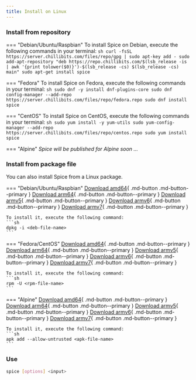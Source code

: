 ```yaml
---
title: Install on Linux
---
```


### Install from repository
=== "Debian/Ubuntu/Raspbian"
    To install Spice on Debian, execute the following commands in your terminal:
    ```sh
    curl -fsSL https://server.chillibits.com/files/repo/gpg | sudo apt-key add -
	sudo add-apt-repository "deb https://repo.chillibits.com/$(lsb_release -is | awk '{print tolower($0)}')-$(lsb_release -cs) $(lsb_release -cs) main"
	sudo apt-get install spice
    ```

=== "Fedora"
    To install Spice on Fedora, execute the following commands in your terminal:
    ```sh
    sudo dnf -y install dnf-plugins-core
	sudo dnf config-manager --add-repo https://server.chillibits.com/files/repo/fedora.repo
	sudo dnf install spice
    ```

=== "CentOS"
    To install Spice on CentOS, execute the following commands in your terminal:
    ```sh
    sudo yum install -y yum-utils
	sudo yum-config-manager --add-repo https://server.chillibits.com/files/repo/centos.repo
	sudo yum install spice
    ```

=== "Alpine"
    *Spice will be published for Alpine soon ...*

### Install from package file
You can also install Spice from a Linux package.

=== "Debian/Ubuntu/Raspbian"
    [Download amd64](https://github.com/chillibits/spice/releases/latest/download/spice_amd64.deb){ .md-button .md-button--primary }
    [Download arm64](https://github.com/chillibits/spice/releases/latest/download/spice_arm64.deb){ .md-button .md-button--primary }
    [Download armv5](https://github.com/chillibits/spice/releases/latest/download/spice_armv5.deb){ .md-button .md-button--primary }
    [Download armv6](https://github.com/chillibits/spice/releases/latest/download/spice_armv6.deb){ .md-button .md-button--primary }
    [Download armv7](https://github.com/chillibits/spice/releases/latest/download/spice_armv7.deb){ .md-button .md-button--primary }

    To install it, execute the following command:
    ```sh
    dpkg -i <deb-file-name>
    ```

=== "Fedora/CentOS"
    [Download amd64](https://github.com/chillibits/spice/releases/latest/download/spice_amd64.rpm){ .md-button .md-button--primary }
    [Download arm64](https://github.com/chillibits/spice/releases/latest/download/spice_arm64.rpm){ .md-button .md-button--primary }
    [Download armv5](https://github.com/chillibits/spice/releases/latest/download/spice_armv5.rpm){ .md-button .md-button--primary }
    [Download armv6](https://github.com/chillibits/spice/releases/latest/download/spice_armv6.rpm){ .md-button .md-button--primary }
    [Download armv7](https://github.com/chillibits/spice/releases/latest/download/spice_armv7.rpm){ .md-button .md-button--primary }

    To install it, execute the following command:
    ```sh
    rpm -U <rpm-file-name>
    ```

=== "Alpine"
    [Download amd64](https://github.com/chillibits/spice/releases/latest/download/spice_amd64.apk){ .md-button .md-button--primary }
    [Download arm64](https://github.com/chillibits/spice/releases/latest/download/spice_arm64.apk){ .md-button .md-button--primary }
    [Download armv5](https://github.com/chillibits/spice/releases/latest/download/spice_armv5.apk){ .md-button .md-button--primary }
    [Download armv6](https://github.com/chillibits/spice/releases/latest/download/spice_armv6.apk){ .md-button .md-button--primary }
    [Download armv7](https://github.com/chillibits/spice/releases/latest/download/spice_armv7.apk){ .md-button .md-button--primary }

    To install it, execute the following command:
    ```sh
    apk add --allow-untrusted <apk-file-name>
    ```

### Use
```sh
spice [options] <input>
```